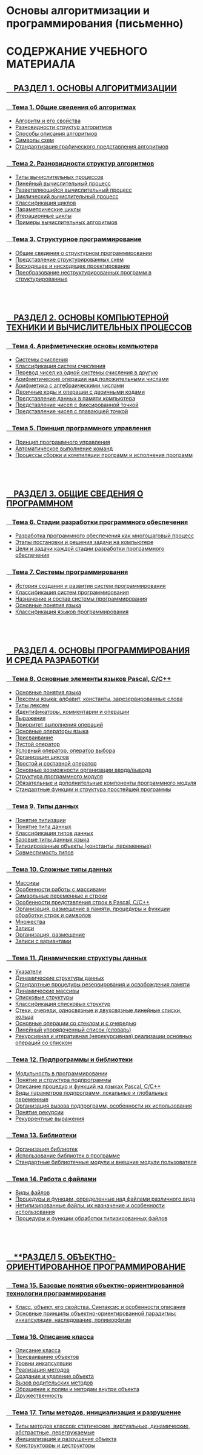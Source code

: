 # Основы алгоритмизации и программирования (письменно)

# СОДЕРЖАНИЕ УЧЕБНОГО МАТЕРИАЛА

## [ㅤ**РАЗДЕЛ 1. ОСНОВЫ АЛГОРИТМИЗАЦИИ**](#раздел-1-основы-алгоритмизации)

### [ㅤТема 1. Общие сведения об алгоритмах](#тема-1-общие-сведения-об-алгоритмах)

-   [Алгоритм и его свойства](#алгоритм-и-его-свойства)
-   [Разновидности структур алгоритмов](#разновидности-структур-алгоритмов)
-   [Способы описания алгоритмов](#способы-описания-алгоритмов-словесное-описание-графическое-представление-запись-на-алгоритмическом-языке)
-   [Символы схем](#символы-схем)
-   [Стандартизация графического представления алгоритмов](#стандартизация-графического-представления-алгоритмов)

### [ㅤТема 2. Разновидности структур алгоритмов](#тема-2-разновидности-структур-алгоритмов)

-   [Типы вычислительных процессов](#типы-вычислительных-процессов)
-   [Линейный вычислительный процесс](#линейный-вычислительный-процесс)
-   [Разветвляющийся вычислительный процесс](#разветвляющийся-вычислительный-процесс)
-   [Циклический вычислительный процесс](#циклический-вычислительный-процесс)
-   [Классификация циклов](#классификация-циклов)
-   [Параметрические циклы](#параметрические-циклы-с-предусловием-с-постусловием-со-счётчиком)
-   [Итерационные циклы](#итерационные-циклы)
-   [Примеры вычислительных алгоритмов](#примеры-вычислительных-алгоритмов)

### [ㅤТема 3. Структурное программирование](#тема-3-структурное-программирование)

-   [Общие сведения о структурном программировании](#общие-сведения-о-структурном-программировании)
-   [Представление структурированных схем](#представление-структурированных-схем)
-   [Восходящее и нисходящее проектирование](#восходящее-и-нисходящее-проектирование)
-   [Преобразование неструктурированных программ в структурированные](#преобразование-неструктурированных-программ-в-структурированные)

<br/>
<br/>

## [ㅤ**РАЗДЕЛ 2. ОСНОВЫ КОМПЬЮТЕРНОЙ ТЕХНИКИ И ВЫЧИСЛИТЕЛЬНЫХ ПРОЦЕССОВ**](#раздел-2-основы-компьютерной-техники-и-вычислительных-процессов)

### [ㅤТема 4. Арифметические основы компьютера](#тема-4-арифметические-основы-компьютера)

-   [Системы счисления](#системы-счисления)
-   [Классификация систем счисления](#классификация-систем-счисления)
-   [Перевод чисел из одной системы счисления в другую](#перевод-чисел-из-одной-системы-счисления-в-другую)
-   [Арифметические операции над положительными числами](#арифметические-операции-над-положительными-числами)
-   [Арифметика с алгебраическими числами](#арифметика-с-алгебраическими-числами)
-   [Двоичные коды и операции с двоичными кодами](#двоичные-коды-и-операции-с-двоичными-кодами)
-   [Представление данных в памяти компьютера](#представление-данных-в-памяти-компьютера)
-   [Представление чисел с фиксированной точкой](#представление-чисел-с-фиксированной-точкой)
-   [Представление чисел с плавающей точкой](#представление-чисел-с-плавающей-точкой)

### [ㅤТема 5. Принцип программного управления](#тема-5-принцип-программного-управления)

-   [Принцип программного управления](#принцип-программного-управления)
-   [Автоматическое выполнение команд](#автоматическое-выполнение-команд)
-   [Процессы сборки и компиляции программ и исполнения программ](#процессы-сборки-и-компиляции-программ-и-исполнения-программ)

<br/>
<br/>

## [ㅤ**РАЗДЕЛ 3. ОБЩИЕ СВЕДЕНИЯ О ПРОГРАММНОМ**](#раздел-3-общие-сведения-о-программном)

### [ㅤТема 6. Стадии разработки программного обеспечения](#тема-6-стадии-разработки-программного-обеспечения)

-   [Разработка программного обеспечения как многошаговый процесс](#разработка-программного-обеспечения-как-многошаговый-процесс)
-   [Этапы постановки и решения задачи на компьютере](#этапы-постановки-и-решения-задачи-на-компьютере)
-   [Цели и задачи каждой стадии разработки программного обеспечения](#цели-и-задачи-каждой-стадии-разработки-программного-обеспечения)

### [ㅤТема 7. Системы программирования](#тема-7-системы-программирования)

-   [История создания и развития систем программирования](#история-создания-и-развития-систем-программирования)
-   [Классификация систем программирования](#классификация-систем-программирования)
-   [Назначение и состав системы программирования](#назначение-и-состав-системы-программирования)
-   [Основные понятия языка](#основные-понятия-языка)
-   [Классификация языков программирования](#классификация-языков-программирования)

<br/>
<br/>

## [ㅤ**РАЗДЕЛ 4. ОСНОВЫ ПРОГРАММИРОВАНИЯ И СРЕДА РАЗРАБОТКИ**](#раздел-4-основы-программирования-и-среда-разработки)

### [ㅤТема 8. Основные элементы языков Pascal, C/C++](#тема-8-основные-элементы-языков-pascal-cc)

-   [Основные понятия языка](#основные-понятия-языка)
-   [Лексемы языка: алфавит, константы, зарезервированные слова](#лексемы-языка-алфавит-константы-зарезервированные-слова)
-   [Типы лексем](#типы-лексем)
-   [Идентификаторы, комментарии и операции](#идентификаторы-комментарии-и-операции)
-   [Выражения](#выражения)
-   [Приоритет выполнения операций](#приоритет-выполнения-операций)
-   [Основные операторы языка](#основные-операторы-языка)
-   [Присваивание](#присваивание)
-   [Пустой оператор](#пустой-оператор)
-   [Условный оператор, оператор выбора](#условный-оператор-оператор-выбора)
-   [Организация циклов](#организация-циклов)
-   [Простой и составной оператор](#простой-и-составной-оператор)
-   [Основные возможности организации ввода/вывода](#основные-возможности-организации-ввода-вывода)
-   [Структура программного модуля](#структура-программного-модуля)
-   [Обязательные и дополнительные компоненты программного модуля](#обязательные-и-дополнительные-компоненты-программного-модуля)
-   [Стандартные функции и структура простейшей программы](#стандартные-функции-и-структура-простейшей-программы)

### [ㅤТема 9. Типы данных](#тема-9-типы-данных)

-   [Понятие типизации](#понятие-типизации)
-   [Понятие типа данных](#понятие-типа-данных)
-   [Классификация типов данных](#классификация-типов-данных)
-   [Базовые типы данных языка](#базовые-типы-данных-языка)
-   [Типизированные объекты (константы, переменные)](#типизированные-объекты-константы-переменные)
-   [Совместимость типов](#совместимость-типов)

### [ㅤТема 10. Сложные типы данных](#тема-10-сложные-типы-данных)

-   [Массивы](#массивы-определение-описание-размещение-в-памяти-использование)
-   [Особенности работы с массивами](#особенности-работы-с-массивами)
-   [Символьные переменные и строки](#символьные-переменные-и-строки)
-   [Особенности представления строк в Pascal, C/C++](#особенности-представления-строк-в-pascal-cc)
-   [Организация, размещение в памяти, процедуры и функции обработки строк и символов](#организация-размещение-в-памяти-процедуры-и-функции-обработки-строк-и-символов)
-   [Множества](#множества-определение-размещение-в-памяти-операции-процедуры-и-функции-над-множествами)
-   [Записи](#записи)
-   [Организация, размещение](#организация-размещение)
-   [Записи с вариантами](#записи-с-вариантами)

### [ㅤТема 11. Динамические структуры данных](#тема-11-динамические-структуры-данных)

-   [Указатели](#указатели)
-   [Динамические структуры данных](#динамические-структуры-данных-назначение-виды-организация)
-   [Стандартные процедуры резервирования и освобождения памяти](#стандартные-процедуры-резервирования-и-освобождения-памяти)
-   [Динамические массивы](#динамические-массивы)
-   [Списковые структуры](#списковые-структуры)
-   [Классификация списковых структур](#классификация-списковых-структур)
-   [Стеки, очереди, односвязные и двухсвязные линейные списки, кольца](#стеки-очереди-односвязные-и-двухсвязные-линейные-списки-кольца)
-   [Основные операции со стеклом и с очередью](#основные-операции-со-стеком-и-с-очередью)
-   [Линейный упорядоченный список (словарь)](#линейный-упорядоченный-список-словарь)
-   [Рекурсивная и итеративная (нерекурсивная) реализации основных операций со списком](#рекурсивная-и-итеративная-нерекурсивная-реализации-основных-операций-со-списком)

### [ㅤТема 12. Подпрограммы и библиотеки](#тема-12-подпрограммы-и-библиотеки)

-   [Модульность в программировании](#модульность-в-программировании)
-   [Понятие и структура подпрограммы](#понятие-и-структура-подпрограммы)
-   [Описание процедур и функций на языках Pascal, C/C++](#описание-процедур-и-функций-на-языках-pascal-cc)
-   [Виды параметров подпрограмм, локальные и глобальные переменные](#виды-параметров-подпрограмм-локальные-и-глобальные-переменные)
-   [Организация вызова подпрограмм, особенности их использования](#организация-вызова-подпрограмм-особенности-их-использования)
-   [Понятие рекурсии](#понятие-рекурсии)
-   [Рекуррентные выражения](#рекуррентные-выражения)

### [ㅤТема 13. Библиотеки](#тема-13-библиотеки)

-   [Организация библиотек](#организация-библиотек)
-   [Использование библиотек в программе](#использование-библиотек-в-программе)
-   [Стандартные библиотечные модули и внешние модули пользователя](#стандартные-библиотечные-модули-и-внешние-модули-пользователя)

### [ㅤТема 14. Работа с файлами](#тема-14-работа-с-файлами)

-   [Виды файлов](#виды-файлов)
-   [Процедуры и функции, определенные над файлами различного вида](#процедуры-и-функции-определенные-над-файлами-различного-вид)
-   [Нетипизированные файлы, их назначение и особенности использования](#нетипизированные-файлы-их-назначение-и-особенности-использования)
-   [Процедуры и функции обработки типизированных файлов](#процедуры-и-функции-обработки-типизированных-файлов)

<br/>
<br/>

## [ㅤ\*\*РАЗДЕЛ 5. ОБЪЕКТНО-ОРИЕНТИРОВАННОЕ ПРОГРАММИРОВАНИЕ](#раздел-5-объектно-ориентированное-программирование)

### [ㅤТема 15. Базовые понятия объектно-ориентированной технологии программирования](#тема-15-базовые-понятий-объектно-ориентированной-технологии-программирования)

-   [Класс, объект, его свойства. Синтаксис и особенности описания](#класс-объект-его-свойства-синтаксис-и-особенности-описания)
-   [Основные принципы объектно-ориентированной парадигмы: инкапсуляция, наследование, полиморфизм](#основные-принципы-объектно-ориентированной-парадигмы-инкапсуляция-наследование-полиморфизм)

### [ㅤТема 16. Описание класса](#тема-16-описание-класса)

-   [Описание класса](#описание-класса)
-   [Присваивание объектов](#присваивание-объектов)
-   [Уровни инкапсуляции](#уровни-инкапсуляции)
-   [Реализация методов](#реализация-методов)
-   [Создание и удаление объекта](#создание-и-удаление-объекта)
-   [Вызов родительских методов](#вызов-родительских-методов)
-   [Обращение к полям и методам внутри объекта](#обращение-к-полям-и-методам-внутри-объекта)
-   [Дружественность](#дружественность)

### [ㅤТема 17. Типы методов, инициализация и разрушение](#тема-17-типы-методов-инициализация-и-разрушение)

-   [Типы методов классов: статические, виртуальные, динамические, абстрастные, перегружаемые](#типы-методов-классов-статические-виртуальные-динамические-абстрастные-перегружаемые)
-   [Инициализация и разрушение объекта](#инициализация-и-разрушение-объекта)
-   [Конструкторры и деструкторы](#конструкторры-и-деструкторы)

<br/>
<br/>
<br/>
<br/>
<br/>
<br/>
<br/>
<br/>
<br/>
<br/>

## **РАЗДЕЛ 1. ОСНОВЫ АЛГОРИТМИЗАЦИИ**

## Тема 1. Общие сведения об алгоритмах

-   ### Алгоритм и его свойства.

```txt
Алгоритм – это последовательность шагов, которая приводит к решению задачи. Свойства алгоритма:

Дискретность     –> выполняется пошагово.
Определенность   –> каждый шаг однозначен.
Конечность       –> заканчивается за конечное число шагов.
Результативность –> приводит к нужному результату.
Массовость       –> применим для разных исходных данных.
```

<br/>
<br/>

-   ### Разновидности структур алгоритмов.

```txt
Линейный         –>  шаги выполняются последовательно.

Разветвленный    –>  есть условные операторы (если...то).

Циклический      –>  содержит повторяющиеся действия (пока, для).
```

<br/>
<br/>

-   ### Способы описания алгоритмов: словесное описание, графическое представление, запись на алгоритмическом языке.

```txt
Словесное описание – текстовый формат, например: "Возьми два числа, сложи их, выведи результат".

Графическое представление (блок-схемы) – с использованием стандартных символов.

Запись на алгоритмическом языке – формализованный псевдокод или языки программирования (Python, C и др.).
```

<br/>
<br/>

-   ### Символы схем.

![Символы схем](images/Circuit-symbols.png)
<br/>
<br/>

-   ### Стандартизация графического предсоставления алгоритмов.

[https://studme.org/407636/informatika/kakim_dolzhen_standart_algoritmy](https://studme.org/407636/informatika/kakim_dolzhen_standart_algoritmy)

<br/>
<br/>

## Тема 2. Разновидности структур алгоритмов

-   ### Типы вычислительных процессов.

<br/>
<br/>

-   ### Линейный вычислительный процесс.

```txt
Это процесс, где все действия выполняются поочередно, без ветвлений и циклов.
Каждый шаг зависит только от предыдущего, и процесс завершится после выполнения всех шагов.
```

<br/>
<br/>

-   ### Разветвляющийся вычислительный процесс.

```txt
В этом процессе в зависимости от условий выполняются различные действия.
Основной элемент — ветвление, которое представлено условными операторами (например, если...то...иначе).
Пример: выбор из нескольких вариантов на основе условий.
```

<br/>
<br/>

-   ### Циклический вычислительный процесс.

```txt
Вычислительный процесс, в котором шаги повторяются несколько раз,
пока не выполнено некотороеусловие.
Это основной элемент цикла.
Циклические процессы могут быть с предусловием (проверка перед выполнением)
или с постусловием (проверка после выполнения).
```

<br/>
<br/>

-   ### Классификация циклов.
-   ### Параметрические циклы: с предусловием, с постусловием, со счётчиком.
<br/>

\_\_\_\_\_\_\_\_\_\_\_\_\_**ЦИКЛЫ С ПРЕДУСЛОВИЕМ**\_\_\_\_\_\_\_\_\_\_\_\_\_

```js
Проверка условия до выполнения цикла.
Если условие не выполнено с самого начала, цикл не выполняется ни разу.

Пример: цикл пока.
while (условие):
    // действия
```

<br/>

\_\_\_\_\_\_\_\_\_\_\_\_\_**ЦИКЛЫ С ПОСТУСЛОВИЕМ**\_\_\_\_\_\_\_\_\_\_\_\_\_

```js
Условие проверяется после выполнения тела цикла.
Цикл гарантированно выполняется хотя бы один раз.

Пример: цикл делать...пока.
do:
    // действия
while (условие);

```

<br/>

\_\_\_\_\_\_\_\_\_\_\_\_\_**ЦИКЛЫ СО СЧЁТЧИКОМ**\_\_\_\_\_\_\_\_\_\_\_\_\_

```js
Циклы, где количество повторений известно заранее.

Пример: цикл для, где задается диапазон значений счётчика.
for i in range(10):
    // действия

```

<br/>
<br/>

-   ### Итерационные циклы.

```txt
    Циклы, в которых повторение действий происходит на каждой итерации до достижения условия выхода.
    Такие циклы широко применяются в алгоритмах, когда количество повторений неизвестно заранее.
    Пример: алгоритм поиска в списке.
```

<br/>
<br/>

-   ### Примеры вычислительных алгоритмов.

```txt
Алгоритм вычисления факториала
Пример циклического процесса с предустановленным количеством повторений, например, для числа 5:
5! = 5 × 4 × 3 × 2 × 1.
Используется цикл с подсчётом от 1 до заданного числа.

Алгоритм поиска минимального элемента в массиве
Разветвляющийся процесс, где для каждого элемента массива сравнивается с текущим минимальным значением.

Алгоритм сортировки пузырьком
Итерационный процесс, где элементы массива несколько раз сравниваются и меняются местами,
пока не будет выполнено условие.

```

<br/>
<br/>
<br/>

## Тема 3. Структурное программирование

-   ### Общие сведения о структурном программировании.

```txt
    Структурное программирование – это методология разработки программ,
    которая основывается на использовании трех базовых структур управления:
        - последовательность.
        - ветвление.
        - цикл.

    Эта методология предполагает:
        - Отказ от использования операторов перехода (например, goto), чтобы повысить читаемость и поддержку программ.
        - Строгое деление программы на функции и модули, что облегчает ее тестирование и отладку.
        - Является основой для многих современных языков программирования, таких как C, Pascal, Python и другие.
```

<br/>
<br/>

-   ### Представление структурированных схем.

![Символы схем](images/Circuit-symbols.png)

<br/>
<br/>

-   ### Восходящее и нисходящее проектирование.

\_\_\_\_\_\_\_\_\_\_\_\_\_**ВОСХОДЯЩЕЕ ПРОЕКТИРОВАНИЕ (BOTTOM-UP DESIGN)**\_\_\_\_\_\_\_\_\_\_\_\_\_

```txt
В этом подходе разрабатываются отдельные модули или компоненты программы, которые затем объединяются в более высокоуровневую структуру. Начинаем с самых низких уровней (конкретных функций или частей программы) и постепенно поднимаемся к верхним уровням (основной логике). Этот метод удобен при разработке сложных систем, где детали должны быть сначала реализованы и протестированы.
```

\_\_\_\_\_\_\_\_\_\_\_\_\_**НИСХОДЯЩЕЕ ПРОЕКТИРОВАНИЕ (TOP-DOWN DESIGN)**\_\_\_\_\_\_\_\_\_\_\_\_\_

```txt
В этом подходе мы начинаем с общего видения программы и постепенно спускаемся к более детализированным модулям и функциям. Сначала определяется общая структура программы, а затем ее части разбиваются на более мелкие задачи и модули. Это удобный подход для проектирования программ с заранее известными требованиями и структурой.
```

<br/>
<br/>

-   ### Преобразование неструктурированных программ в структурированные.

```txt

Неструктурированные программы часто содержат много неупорядоченных переходов (например, использования оператора goto), что делает их сложными для понимания и модификации.

Чтобы преобразовать такие программы в структурированные, применяются следующие шаги:
    - Удаление операторов goto и замена их на стандартные конструкции управления (циклы, условные операторы).
    - Реорганизация кода в функции и процедуры с четким разделением задач, что помогает улучшить читаемость и поддержку.
    - Использование структурированных схем для представления алгоритмов и улучшения понимания логики программы.
    - Применение нисходящего или восходящего проектирования для улучшения архитектуры программы и ее модульности.

Процесс преобразования неструктурированных программ в структурированные включает в себя анализ и реорганизацию кода, избавление от излишних переходов и явное разделение задач.

```

<br/>
<br/>
<br/>
<br/>
<br/>
<br/>
<br/>
<br/>
<br/>
<br/>

## **РАЗДЕЛ 2. ОСНОВЫ КОМПЬЮТЕРНОЙ ТЕХНИКИ И ВЫЧИСЛИТЕЛЬНЫХ ПРОЦЕССОВ**

## Тема 4. Арифметические основы компьютера

-   ### Системы счисления.

-   ### Классификация систем счисления.

-   ### Перевод чисел из одной системы счисления в другую.

-   ### Арифметические операции над положительными числами.

-   ### Арифметика с алгебраическими числами.

-   ### Двоичные коды и операции с двоичными кодами.

-   ### Представление данных в памяти компьютера.

-   ### Представление чисел с фиксированной точкой.

-   ### Представление чисел с плавающей точкой.

<br/>
<br/>
<br/>

## Тема 5. Принцип программного управления

-   ### Принцип программного управления.

-   ### Автоматическое выполнение команд.

-   ### Процессы сборки и компиляции программ и исполнения программ.

<br/>
<br/>
<br/>
<br/>
<br/>
<br/>
<br/>
<br/>
<br/>
<br/>

## **РАЗДЕЛ 3. ОБЩИЕ СВЕДЕНИЯ О ПРОГРАММНОМ**

## Тема 6. Стадии разработки программного обеспечения

-   ### Разработка программного обеспечения как многошаговый процесс.

-   ### Этапы постановки и решения задачи на компьютере.

-   ### Цели и задачи каждой стадии разработки программного обеспечения.

<br/>
<br/>
<br/>

## Тема 7. Системы программирования

-   ### История создания и развития систем программирования.

-   ### Классификация систем программирования.

-   ### Назначение и состав системы программирования.

-   ### Основные понятия языка.

-   ### Классификация языков программирования.

<br/>
<br/>
<br/>
<br/>
<br/>
<br/>
<br/>
<br/>
<br/>
<br/>

## **РАЗДЕЛ 4. ОСНОВЫ ПРОГРАММИРОВАНИЯ И СРЕДА РАЗРАБОТКИ**

## Тема 8. Основные элементы языков Pascal, C/C++

-   ### Основные понятия языка.

-   ### Лексемы языка: алфавит, константы, зарезервированные слова.

-   ### Типы лексем.

-   ### Идентификаторы, комментарии и операции.

-   ### Выражения.

-   ### Приоритет выполнения операций.

-   ### Основные операторы языка.

-   ### Присваивание.

-   ### Пустой оператор.

-   ### Условный оператор, оператор выбора.

-   ### Организация циклов.

-   ### Простой и составной оператор.

-   ### Основные возможности организации ввода/вывода.

-   ### Структура программного модуля.

-   ### Обязательные и дополнительные компоненты программного модуля.

-   ### Стандартные функции и структура простейшей программы.

<br/>
<br/>
<br/>

## Тема 9. Типы данных

-   ### Понятие типизации.

-   ### Понятие типа данных.

-   ### Классификация типов данных.

-   ### Базовые типы данных языка.

-   ### Типизированные объекты (константы, переменные).

-   ### Совместимость типов.

<br/>
<br/>
<br/>

## Тема 10. Сложные типы данных

-   ### Массивы: определение, описание, размещение в памяти, использование.

-   ### Особенности работы с массивами.

-   ### Символьные переменные и строки.

-   ### Особенности представления строк в Pascal, C/C++.

-   ### Организация, размещение в памяти, процедуры и функции обработки строк и символов.

-   ### Множества: определение, размещение в памяти, операции, процедуры и функции над множествами.

-   ### Записи.

-   ### Организация, размещение.

-   ### Записи с вариантами.

<br/>
<br/>
<br/>

## Тема 11. Динамические структуры данных

-   ### Указатели.

-   ### Динамические структуры данных: назначение, виды, организация.

-   ### Стандартные процедуры резервирования и освобождения памяти.

-   ### Динамические массивы.

-   ### Списковые структуры.

-   ### Классификация списковых структур.

-   ### Стеки, очереди, односвязные и двухсвязные линейные списки, кольца.

-   ### Основные операции со стеклом и с очередью.

-   ### Линейный упорядоченный список (словарь).

-   ### Рекурсивная и итеративная(нерекурсивная) реализации основных операций со списком.

<br/>
<br/>
<br/>

## Тема 12. Подпрограммы и библиотеки

-   ### Модульность в программировании.

-   ### Понятие и структура подпрограммы.

-   ### Описание процедур и функций на языках Pascal, C/C++.

-   ### Виды параметров подпрограмм, локальные и глобальные переменные.

-   ### Организация вызова подпрограмм, особенности их использования.

-   ### Понятие рекурсии.

-   ### Рекуррентные вырожения.

<br/>
<br/>
<br/>

## Тема 13. Библиотеки

-   ### Организация библиотек.

-   ### Использование библиотек в программе.

-   ### Стандартные библиотечные модули и внешние модули пользователя.

<br/>
<br/>
<br/>

## Тема 14. Работа с файлами

-   ### Виды файлов.

-   ### Процедуры и функции, определенные над файлами различного вида.

-   ### Нетипизированные файлы, их назначение и особенности использования.

-   ### Процедуры и функции обработки типизированных файлов.

<br/>
<br/>
<br/>
<br/>
<br/>
<br/>
<br/>
<br/>
<br/>
<br/>

## **РАЗДЕЛ 5. ОБЪЕКТНО-ОРИЕНТИРОВАННОЕ ПРОГРАММИРОВАНИЕ**

## Тема 15. Базовые понятия объектно-ориентированной технологии программирования

-   ### Класс, объект, его свойства. Синтаксис и особенности описания.

-   ### Основные принципы объектно-ориентированной парадигмы: инкапсуляция, наследование, полиморфизм.

<br/>
<br/>
<br/>

## Тема 16. Описание класса

-   ### Описание класса.

-   ### Присваивание объектов.

-   ### Уровни инкапсуляции.

-   ### Реализация методов.

-   ### Создание и удаление объекта.

-   ### Вызов родительских методов.

-   ### Обращение к полям и методам внутри объекта.

-   ### Дружественность.

<br/>
<br/>
<br/>

## Тема 17. Типы методов, инициализация и разрушение

-   ### Типы методов классов: статические, виртуальные, динамические, абстрастные, перегружаемые.

-   ### Инициализация и разрушение объекта.

-   ### Конструкторры и деструкторы.

```

```
